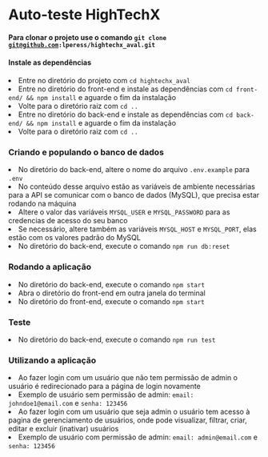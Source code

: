 # Auto-teste HighTechX

#### Para clonar o projeto use o comando <code>git clone git@github.com:lperess/hightechx_aval.git</code>

#### Instale as dependências
<li>Entre no diretório do projeto com <code>cd hightechx_aval</code></li>
<li>Entre no diretório do front-end e instale as dependências com <code>cd front-end/ && npm install</code> e aguarde o fim da instalação</li>
<li>Volte para o diretório raiz com <code>cd ..</code></li>
<li>Entre no diretório do back-end e instale as dependências com <code>cd back-end/ && npm install</code> e aguarde o fim da instalação</li>
<li>Volte para o diretório raiz com <code>cd ..</code></li>

### Criando e populando o banco de dados
<li>No diretório do back-end, altere o nome do arquivo <code>.env.example</code> para <code>.env</code></li>
<li>No conteúdo desse arquivo estão as variáveis de ambiente necessárias para a API se comunicar com o banco de dados (MySQL), que precisa estar rodando na máquina</li>
<li>Altere o valor das variáveis <code>MYSQL_USER</code> e <code>MYSQL_PASSWORD</code> para as credencias de acesso do seu banco</li>
<li>Se necessário, altere também as variáveis <code>MYSQL_HOST</code> e <code>MYSQL_PORT</code>, elas estão com os valores padrão do MySQL</li>
<li>No diretório do back-end, execute o comando <code>npm run db:reset</code></li>

### Rodando a aplicação
<li>No diretório do back-end, execute o comando <code>npm start</code></li>
<li>Abra o diretório do front-end em outra janela do terminal</li>
<li>No diretório do front-end, execute o comando <code>npm start</code></li>

### Teste
<li>No diretório do back-end, execute o comando <code>npm run test</code></li>

### Utilizando a aplicação
<li>Ao fazer login com um usuário que não tem permissão de admin o usuário é redirecionado para a página de login novamente</li>
<li>Exemplo de usuário sem permissão de admin: <code>email: johndoe1@email.com</code> e <code>senha: 123456</code> </li>
<li>Ao fazer login com um usuário que seja admin o usuário tem acesso à pagina de gerenciamento de usuários, onde pode visualizar, filtrar, criar, editar e excluir (inativar) usuários</li>
<li>Exemplo de usuário com permissão de admin: <code>email: admin@email.com</code> e <code>senha: 123456</code> </li>
